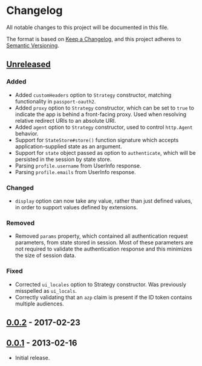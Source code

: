# Changelog
All notable changes to this project will be documented in this file.

The format is based on [Keep a Changelog](https://keepachangelog.com/en/1.0.0/),
and this project adheres to [Semantic Versioning](https://semver.org/spec/v2.0.0.html).

## [Unreleased]
### Added

- Added `customHeaders` option to `Strategy` constructor, matching functionality
in `passport-oauth2`.
- Added `proxy` option to `Strategy` constructor, which can be set to `true` to
indicate the app is behind a front-facing proxy.  Used when resolving relative
redirect URIs to an absolute URI.
- Added `agent` option to `Strategy` constructor, used to control `http.Agent`
behavior.
- Support for `StateStore#store()` function signature which accepts
application-supplied state as an argument.
- Support for `state` object passed as option to `authenticate`, which will be
persisted in the session by state store.
- Parsing `profile.username` from UserInfo response.
- Parsing `profile.emails` from UserInfo response.

### Changed

- `display` option can now take any value, rather than just defined values, in
order to support values defined by extensions.

### Removed

- Removed `params` property, which contained all authentication request
parameters, from state stored in session.  Most of these parameters are not
required to validate the authentication response and this minimizes the size of
session data.

### Fixed

- Corrected `ui_locales` option to Strategy constructor.  Was previously
misspelled as `ui_locals`.
- Correctly validating that an `azp` claim is present if the ID token contains
multiple audiences.

## [0.0.2] - 2017-02-23

## [0.0.1] - 2013-02-16

- Initial release.

[Unreleased]: https://github.com/jaredhanson/passport-openidconnect/compare/v0.0.2...HEAD
[0.0.2]: https://github.com/jaredhanson/passport-openidconnect/compare/v0.0.1...v0.0.2
[0.0.1]: https://github.com/jaredhanson/passport-openidconnect/releases/tag/v0.0.1
